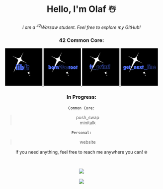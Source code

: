 <div align="center">

# Hello, I'm Olaf ☃️
*I am a  <sup>42</sup>Warsaw student. Feel free to explore my GitHub!*

### 42 Common Core: 
<picture>
  <a href="https://github.com/0h-laugh/Core/tree/main/libft">
    <img src="https://github.com/0h-laugh/0h-laugh/raw/main/keep_laughing/libft.png" width="120" alt="libft.png">
  </a>
</picture>
<picture>
  <a href="https://github.com/0h-laugh/0h-laugh/blob/main/keep_laughing/born2beroot.png">
    <img src="https://github.com/0h-laugh/0h-laugh/raw/main/keep_laughing/born2beroot.png" width="120" alt="born2beroot.png">
  </a>
</picture>
<picture>
  <a href="https://github.com/0h-laugh/Core/tree/main/ft_printf">
    <img src="https://github.com/0h-laugh/0h-laugh/raw/main/keep_laughing/ft_printf.png" width="120" alt="ft_printf.png">
  </a>
</picture>
<picture>
  <a href="https://github.com/0h-laugh/Core/tree/main/get_next_line">
    <img src="https://github.com/0h-laugh/0h-laugh/raw/main/keep_laughing/get_next_line.png" width="120" alt="get_next_line.png">
  </a>
</picture>

### In Progress:

`Common Core:`
> push_swap </br>
> minitalk

`Personal:`
> website </br>

If you need anything, feel free to reach me anywhere you can! ❄️
  
#
![](https://github-readme-stats.vercel.app/api/top-langs/?username=0h-laugh&theme=tokyonight&hide_border=true&include_all_commits=false&count_private=false&layout=compact) </br>

[![](https://visitcount.itsvg.in/api?id=0h-laugh&icon=5&color=6)](https://visitcount.itsvg.in)

</div>
